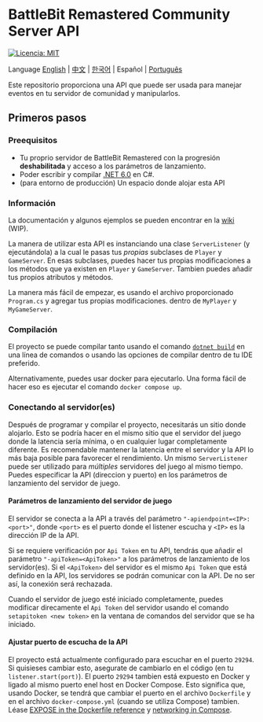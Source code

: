 ﻿# BattleBit Remastered Community Server API

[![Licencia: MIT](https://img.shields.io/badge/License-MIT-yellow.svg)](https://opensource.org/licenses/MIT)

Language [English](/README.md) | [中文](/README-zhCN.md) | [한국어](/README-koKR.md) | Español | [Português](/README-ptBR.md) 

Este repositorio proporciona una API que puede ser usada para manejar eventos en tu servidor de comunidad y manipularlos.

## Primeros pasos

### Preequisitos

- Tu proprio servidor de BattleBit Remastered con la progresión **deshabilitada** y acceso a los parámetros de lanzamiento.
- Poder escribir y compilar [.NET 6.0](https://dotnet.microsoft.com/en-us/download/dotnet/6.0) en C#.
- (para entorno de producción) Un espacio donde alojar esta API

### Información

La documentación y algunos ejemplos se pueden encontrar en la [wiki](https://github.com/MrOkiDoki/BattleBit-Community-Server-API/wiki) (WIP).

La manera de utilizar esta API es instanciando una clase `ServerListener` (y ejecutándola) a la cual le pasas tus *propias* subclases de `Player` y `GameServer`. En esas subclases, puedes hacer tus propias modificaciones a los métodos que ya existen en `Player` y `GameServer`. Tambien puedes añadir tus propios atributos y métodos.

La manera más fácil de empezar, es usando el archivo proporcionado `Program.cs` y agregar tus propias modificaciones. dentro de `MyPlayer` y `MyGameServer`.

### Compilación

El proyecto se puede compilar tanto usando el comando [`dotnet build`](https://learn.microsoft.com/en-us/dotnet/core/tools/dotnet-build) en una línea de comandos o usando las opciones de compilar dentro de tu IDE preferido.

Alternativamente, puedes usar docker para ejecutarlo. Una forma fácil de hacer eso es ejecutar el comando `docker compose up`.

### Conectando al servidor(es)

Después de programar y compilar el proyecto, necesitarás un sitio donde alojarlo. Esto se podría hacer en el mismo sitio que el servidor del juego donde la latencia sería mínima, o en cualquier lugar completamente diferente. Es recomendable mantener la latencia entre el servidor y la API lo más baja posible para favorecer el rendimiento. Un mismo `ServerListener` puede ser utilizado para *múltiples* servidores del juego al mismo tiempo. Puedes especificar la API (direccion y puerto) en los parámetros de lanzamiento del servidor de juego.

#### Parámetros de lanzamiento del servidor de juego

El servidor se conecta a la API a través del parámetro `"-apiendpoint=<IP>:<port>"`, donde `<port>` es el puerto donde el listener escucha y `<IP>` es la dirección IP de la API.

Si se requiere verificación por `Api Token` en tu API, tendrás que añadir el parámetro `"-apiToken=<ApiToken>"` a los parámetros de lanzamiento de los servidor(es). Si el `<ApiToken>` del servidor es el mismo `Api Token` que está definido en la API, los servidores se podrán comunicar con la API. De no ser así, la conexión será rechazada.

Cuando el servidor de juego esté iniciado completamente, puedes modificar direcamente el `Api Token` del servidor usando el comando `setapitoken <new token>` en la ventana de comandos del servidor que se ha iniciado.

#### Ajustar puerto de escucha de la API

El proyecto está actualmente configurado para escuchar en el puerto `29294`. Si quisieses cambiar esto, asegurate de cambiarlo en el código (en tu `listener.start(port)`). El puerto `29294` tambien está expuesto en Docker y ligado al mismo puerto enel host en Docker Compose. Esto significa que, usando Docker, se tendrá que cambiar el puerto en el archivo `Dockerfile` y en el archivo `docker-compose.yml` (cuando se utiliza Compose) tambien. Léase [EXPOSE in the Dockerfile reference](https://docs.docker.com/engine/reference/builder/#expose) y [networking in Compose](https://docs.docker.com/compose/networking/).
